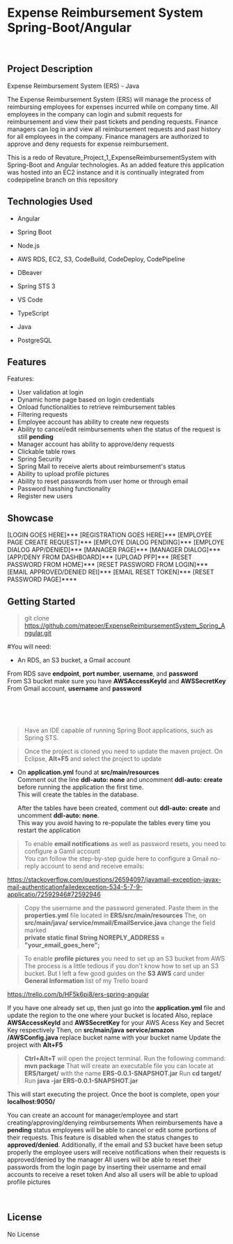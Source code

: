 # Expense Reimbursement System Spring-Boot/Angular
<br />

## Project Description
Expense Reimbursement System (ERS) - Java

The Expense Reimbursement System (ERS) will manage the process of reimbursing employees for expenses incurred while on company time. All employees in the company can login and submit requests for reimbursement and view their past tickets and pending requests. Finance managers can log in and view all reimbursement requests and past history for all employees in the company. Finance managers are authorized to approve and deny requests for expense reimbursement.

This is a redo of Revature_Project_1_ExpenseReimbursementSystem with Spring-Boot and Angular technologies.
As an added feature this application was hosted into an EC2 instance and it is continually integrated from codepipeline branch on this repository
## Technologies Used

* Angular
* Spring Boot
* Node.js
* AWS RDS, EC2, S3, CodeBuild, CodeDeploy, CodePipeline

* DBeaver
* Spring STS 3
* VS Code
* TypeScript
* Java
* PostgreSQL


## Features

Features:
* User validation at login
* Dynamic home page based on login credentials
* Onload functionalities to retrieve reimbursement tables
* Filtering requests
* Employee account has ability to create new requests
* Ability to cancel/edit reimbursements when the status of the request is still **pending**
* Manager account has ability to approve/deny requests
* Clickable table rows 
* Spring Security 
* Spring Mail to receive alerts about reimbursement's status 
* Ability to upload profile pictures 
* Ability to reset passwords from user home or through email
* Password hasshing functionality 
* Register new users 
 
## Showcase

[LOGIN GOES HERE]***
[REGISTRATION GOES HERE]***
[EMPLOYEE PAGE CREATE REQUEST]***
[EMPLOYE DIALOG PENDING]***
[EMPLOYE DIALOG APP/DENIED]***
[MANAGER PAGE]***
[MANAGER DIALOG]***
[APP/DENY FROM DASHBOARD]***
[UPLOAD PFP]***
[RESET PASSWORD FROM HOME]***
[RESET PASSWORD FROM LOGIN]***
[EMAIL APPROVED/DENIED REI]***
[EMAIL RESET TOKEN]***
[RESET PASSWORD PAGE]****




## Getting Started

> git clone https://github.com/mateoer/ExpenseReimbursementSystem_Spring_Angular.git

#You will need:
* An RDS, an S3 bucket, a Gmail account

From RDS save **endpoint**, **port number**, **username**, and **password** <br>
From S3 bucket make sure you have **AWSAccessKeyId** and **AWSSecretKey** <br>
From Gmail account, **username** and **password** <br>

<br><br><br>
> Have an IDE capable of running Spring Boot applications, such as Spring STS.

> Once the project is cloned you need to update the maven project. On Eclipse, **Alt+F5** and select the project to update

- On **application.yml** found at **src/main/resources**<br/>
  Comment out the line **ddl-auto: none** and uncomment **ddl-auto: create** before running the application the first time.<br/>
  This will create the tables in the database.<br/> 
  
  After the tables have been created, comment out **ddl-auto: create** and uncomment **ddl-auto: none**.<br/>
  This way you avoid having to re-populate the tables every time you restart the application

> To enable **email notifications** as well as password resets, you need to configure a Gamil account <br/>
>You can follow the step-by-step guide here to configure a Gmail no-reply account to send and receive emails:

https://stackoverflow.com/questions/26594097/javamail-exception-javax-mail-authenticationfailedexception-534-5-7-9-applicatio/72592946#72592946

>Copy the username and the password generated. 
>Paste them in the **properties.yml** file located in **ERS/src/main/resources** 
>The, on **src/main/java/ service/mmail/EmailService.java** change the field marked <br>
>**private static final String NOREPLY_ADDRESS = "your_email_goes_here";**

<SCREENSHOT OF THE EMAIL USERNAME AND PASSWORD GOES HERE>

> To enable **profile pictures** you need to set up an S3 bucket from AWS
The process is a little tedious if you don't know how to set up an S3 bucket. But I left a few good guides on the **S3 AWS** card under **General Information**
list of my Trello board

https://trello.com/b/HF5k6pi8/ers-spring-angular

If you have one already set up, then just go into the **application.yml** file and update the region to the one where your bucket is located
Also, replace **AWSAccessKeyId** and **AWSSecretKey** for your AWS Acess Key and Secret Key respectively
Then, on **src/main/java** **service/amazon** **/AWSConfig.java** replace bucket name with your bucket name
Update the project with **Alt+F5**
  
> **Ctrl+Alt+T** will open the project terminal. 
> Run the following command: **mvn package**
> That will create an executable file you can locate at **ERS/target/** with the name **ERS-0.0.1-SNAPSHOT.jar**
> Run **cd target/**
> Run **java -jar ERS-0.0.1-SNAPSHOT.jar** 
  
  This will start executing the project. Once the boot is complete, open your **localhost:9050/**
  
  You can create an account for manager/employee and start creating/approving/denying reimbursements
  When reimbursements have a **pending** status employees will be able to cancel or edit some portions of their requests. This feature is disabled when
  the status changes to **approved/denied**.
  Additionally, if the email and S3 bucket have been setup properly the employee users will receive notifications when their requests is approved/denied by the manager
  All users will be able to reset their passwords from the login page by inserting their username and email accounts to receive a reset token
  And also all users will be able to upload profile pictures

<br /> 

## License

No License
